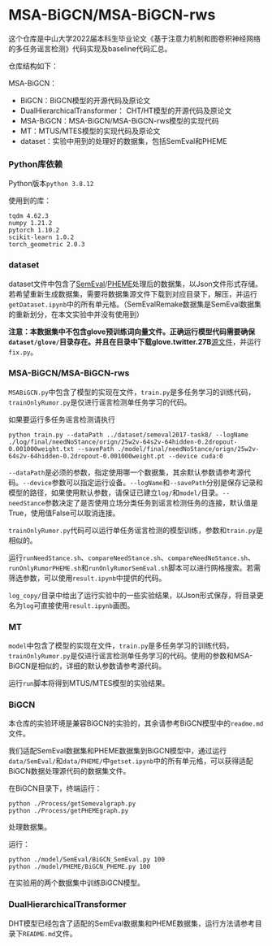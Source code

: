 # MSA-BiGCN/MSA-BiGCN-rws

这个仓库是中山大学2022届本科生毕业论文《基于注意力机制和图卷积神经网络的多任务谣言检测》代码实现及baseline代码汇总。

仓库结构如下：

MSA-BiGCN：

- BiGCN：BiGCN模型的开源代码及原论文
- DualHierarchicalTransformer： CHT/HT模型的开源代码及原论文
- MSA-BiGCN：MSA-BiGCN/MSA-BiGCN-rws模型的实现代码
- MT：MTUS/MTES模型的实现代码及原论文
- dataset：实验中用到的处理好的数据集，包括SemEval和PHEME



### Python库依赖

Python版本`python 3.8.12`

使用到的库：

```
tqdm 4.62.3
numpy 1.21.2
pytorch 1.10.2
scikit-learn 1.0.2
torch_geometric 2.0.3
```



### dataset

dataset文件中包含了[SemEval](https://alt.qcri.org/semeval2017/task8/index.php?id=data-and-tools)/[PHEME](https://figshare.com/articles/dataset/PHEME_dataset_for_Rumour_Detection_and_Veracity_Classification/6392078)处理后的数据集，以Json文件形式存储。若希望重新生成数据集，需要将数据集源文件下载到对应目录下，解压，并运行`getDataset.ipynb`中的所有单元格。（SemEvalRemake数据集是SemEval数据集的重新划分，在本文实验中并没有使用到）

**注意：**本数据集中不包含glove预训练词向量文件。正确运行模型代码需要确保`dataset/glove/`目录存在。并且在目录中下载**glove.twitter.27B**[源文件](https://nlp.stanford.edu/projects/glove/)，并运行`fix.py`。



### MSA-BiGCN/MSA-BiGCN-rws

`MSABiGCN.py`中包含了模型的实现在文件，`train.py`是多任务学习的训练代码，`trainOnlyRumor.py`是仅进行谣言检测单任务学习的代码。

如果要运行多任务谣言检测请执行

```shell
python train.py --dataPath ../dataset/semeval2017-task8/ --logName ./log/final/needNoStance/orign/25w2v-64s2v-64hidden-0.2dropout-0.001000weight.txt --savePath ./model/final/needNoStance/orign/25w2v-64s2v-64hidden-0.2dropout-0.001000weight.pt --device cuda:0
```

`--dataPath`是必须的参数，指定使用哪一个数据集，其余默认参数请参考源代码。`--device`参数可以指定运行设备。`--logName`和`--savePath`分别是保存记录和模型的路径，如果使用默认参数，请保证已建立`log/`和`model/`目录。`--needStance`参数决定了是否使用立场分类任务到谣言检测任务的连接，默认值是True，使用值False可以取消连接。

`trainOnlyRumor.py`代码可以运行单任务谣言检测的模型训练，参数和`train.py`是相似的。

运行`runNeedStance.sh`、`compareNeedStance.sh`、`compareNeedNoStance.sh`、`runOnlyRumorPHEME.sh`和`runOnlyRumorSemEval.sh`脚本可以进行网格搜索。若需筛选参数，可以使用`result.ipynb`中提供的代码。

`log_copy/`目录中给出了运行实验中的一些实验结果，以Json形式保存，将目录更名为`log`可直接使用`result.ipynb`画图。



### MT

`model`中包含了模型的实现在文件，`train.py`是多任务学习的训练代码，`trainOnlyRumor.py`是仅进行谣言检测单任务学习的代码。使用的参数和MSA-BiGCN是相似的，详细的默认参数请参考源代码。

运行`run`脚本将得到MTUS/MTES模型的实验结果。



### BiGCN

本仓库的实验环境是兼容BiGCN的实验的，其余请参考BiGCN模型中的`readme.md`文件。

我们适配SemEval数据集和PHEME数据集到BiGCN模型中，通过运行`data/SemEval/`和`data/PHEME/`中`getset.ipynb`中的所有单元格，可以获得适配BiGCN数据处理源代码的数据集文件。

在BiGCN目录下，终端运行：

```shell
python ./Process/getSemevalgraph.py
python ./Process/getPHEMEgraph.py
```

处理数据集。

运行：

```shell
python ./model/SemEval/BiGCN_SemEval.py 100
python ./model/PHEME/BiGCN_PHEME.py 100
```

在实验用的两个数据集中训练BiGCN模型。



### DualHierarchicalTransformer

DHT模型已经包含了适配的SemEval数据集和PHEME数据集，运行方法请参考目录下`README.md`文件。